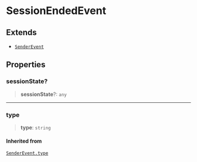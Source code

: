 # SessionEndedEvent

## Extends

- [`SenderEvent`](reference/interfaces/SenderEvent.md)

## Properties

### sessionState?

> **sessionState**?: `any`

***

### type

> **type**: `string`

#### Inherited from

[`SenderEvent.type`](reference/interfaces/SenderEvent.md#type)
